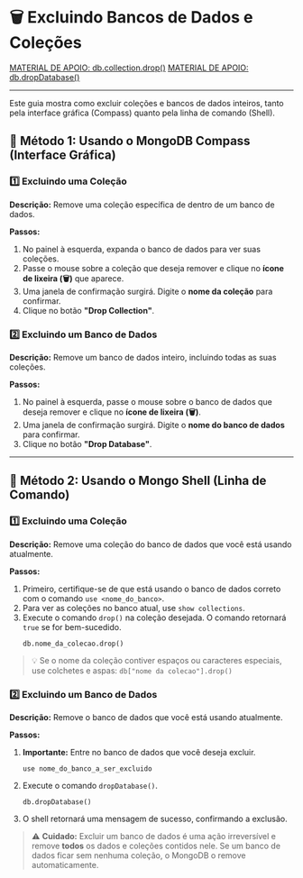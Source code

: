 # 🗑️ Excluindo Bancos de Dados e Coleções

[MATERIAL DE APOIO: db.collection.drop()](https://www.mongodb.com/docs/manual/reference/method/db.collection.drop/)
[MATERIAL DE APOIO: db.dropDatabase()](https://www.mongodb.com/docs/manual/reference/method/db.dropDatabase/)

---

Este guia mostra como excluir coleções e bancos de dados inteiros, tanto pela interface gráfica (Compass) quanto pela linha de comando (Shell).

## 🔹 Método 1: Usando o MongoDB Compass (Interface Gráfica)

### 1️⃣ Excluindo uma Coleção
**Descrição:** Remove uma coleção específica de dentro de um banco de dados.

**Passos:**
1.  No painel à esquerda, expanda o banco de dados para ver suas coleções.
2.  Passe o mouse sobre a coleção que deseja remover e clique no **ícone de lixeira (🗑️)** que aparece.
3.  Uma janela de confirmação surgirá. Digite o **nome da coleção** para confirmar.
4.  Clique no botão **"Drop Collection"**.

### 2️⃣ Excluindo um Banco de Dados
**Descrição:** Remove um banco de dados inteiro, incluindo todas as suas coleções.

**Passos:**
1.  No painel à esquerda, passe o mouse sobre o banco de dados que deseja remover e clique no **ícone de lixeira (🗑️)**.
2.  Uma janela de confirmação surgirá. Digite o **nome do banco de dados** para confirmar.
3.  Clique no botão **"Drop Database"**.

---

## 🔹 Método 2: Usando o Mongo Shell (Linha de Comando)

### 1️⃣ Excluindo uma Coleção
**Descrição:** Remove uma coleção do banco de dados que você está usando atualmente.

**Passos:**
1.  Primeiro, certifique-se de que está usando o banco de dados correto com o comando `use <nome_do_banco>`.
2.  Para ver as coleções no banco atual, use `show collections`.
3.  Execute o comando `drop()` na coleção desejada. O comando retornará `true` se for bem-sucedido.
    <pre><code>db.nome_da_colecao.drop()</code></pre>
> 💡 Se o nome da coleção contiver espaços ou caracteres especiais, use colchetes e aspas: `db["nome da colecao"].drop()`

### 2️⃣ Excluindo um Banco de Dados
**Descrição:** Remove o banco de dados que você está usando atualmente.

**Passos:**
1.  **Importante:** Entre no banco de dados que você deseja excluir.
    <pre><code>use nome_do_banco_a_ser_excluido</code></pre>
2.  Execute o comando `dropDatabase()`.
    <pre><code>db.dropDatabase()</code></pre>
3.  O shell retornará uma mensagem de sucesso, confirmando a exclusão.

> ⚠️ **Cuidado:** Excluir um banco de dados é uma ação irreversível e remove **todos** os dados e coleções contidos nele. Se um banco de dados ficar sem nenhuma coleção, o MongoDB o remove automaticamente.